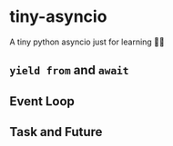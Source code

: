 # tiny-asyncio

A tiny python asyncio just for learning 🙋‍♂️

## `yield from` and `await`

## Event Loop

## Task and Future